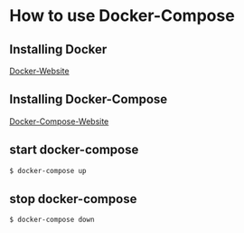 # How to use Docker-Compose

## Installing Docker
[Docker-Website](https://docs.docker.com/get-docker/)

## Installing Docker-Compose

[Docker-Compose-Website](https://docs.docker.com/compose/install/)

## start docker-compose
```sh
$ docker-compose up
```

## stop docker-compose
```sh
$ docker-compose down
```